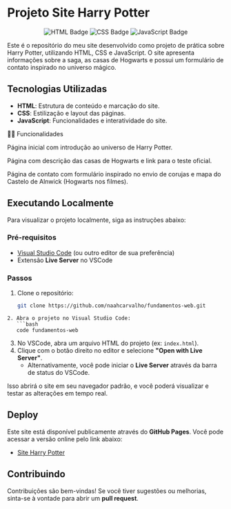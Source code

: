 
# Projeto Site Harry Potter

<div align="center"> 
	<img src="https://img.shields.io/badge/HTML-5-orange?style=for-the-badge&logo=html5" alt="HTML Badge" /> 
	<img src="https://img.shields.io/badge/CSS-3-blue?style=for-the-badge&logo=css3&logoColor=white" alt="CSS Badge" /> 
	<img src="https://img.shields.io/badge/JavaScript-ES6+-yellow?style=for-the-badge&logo=javascript&logoColor=black" alt="JavaScript Badge" /> 
</div>

Este é o repositório do meu site desenvolvido como projeto de prática sobre Harry Potter, utilizando HTML, CSS e JavaScript. O site apresenta informações sobre a saga, as casas de Hogwarts e possui um formulário de contato inspirado no universo mágico.

## Tecnologias Utilizadas

- **HTML**: Estrutura de conteúdo e marcação do site.
- **CSS**: Estilização e layout das páginas.
- **JavaScript**: Funcionalidades e interatividade do site.

🧙‍♂️ Funcionalidades

Página inicial com introdução ao universo de Harry Potter.

Página com descrição das casas de Hogwarts e link para o teste oficial.

Página de contato com formulário inspirado no envio de corujas e mapa do Castelo de Alnwick (Hogwarts nos filmes).

## Executando Localmente

Para visualizar o projeto localmente, siga as instruções abaixo:

### Pré-requisitos

- [Visual Studio Code](https://code.visualstudio.com/) (ou outro editor de sua preferência)
- Extensão **Live Server** no VSCode

### Passos

1. Clone o repositório:
	```bash
   git clone https://github.com/naahcarvalho/fundamentos-web.git
```
2. Abra o projeto no Visual Studio Code:
   ```bash
   code fundamentos-web
```
3. No VSCode, abra um arquivo HTML do projeto (ex: `index.html`).
4. Clique com o botão direito no editor e selecione **"Open with Live Server"**.  
   - Alternativamente, você pode iniciar o **Live Server** através da barra de status do VSCode.

Isso abrirá o site em seu navegador padrão, e você poderá visualizar e testar as alterações em tempo real.

## Deploy

Este site está disponível publicamente através do **GitHub Pages**. Você pode acessar a versão online pelo link abaixo:

- [Site Harry Potter](https://fundamentos-web-chi.vercel.app/index.html)

## Contribuindo

Contribuições são bem-vindas! Se você tiver sugestões ou melhorias, sinta-se à vontade para abrir um **pull request**.
